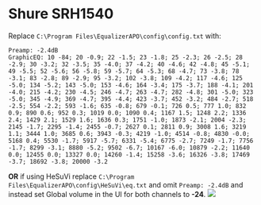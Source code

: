 # Shure SRH1540
Replace `C:\Program Files\EqualizerAPO\config\config.txt` with:
```
Preamp: -2.4dB
GraphicEQ: 10 -84; 20 -0.9; 22 -1.5; 23 -1.8; 25 -2.3; 26 -2.5; 28 -2.9; 30 -3.2; 32 -3.5; 35 -4.0; 37 -4.2; 40 -4.6; 42 -4.8; 45 -5.1; 49 -5.5; 52 -5.6; 56 -5.8; 59 -5.7; 64 -5.3; 68 -4.7; 73 -3.8; 78 -3.1; 83 -2.8; 89 -2.9; 95 -3.2; 102 -3.8; 109 -4.2; 117 -4.6; 125 -5.0; 134 -5.2; 143 -5.0; 153 -4.6; 164 -3.4; 175 -3.7; 188 -4.1; 201 -4.0; 215 -4.2; 230 -4.5; 246 -4.7; 263 -4.7; 282 -4.8; 301 -5.0; 323 -5.0; 345 -4.9; 369 -4.7; 395 -4.4; 423 -3.7; 452 -3.2; 484 -2.7; 518 -2.5; 554 -2.2; 593 -1.6; 635 -0.8; 679 -0.1; 726 0.5; 777 1.0; 832 0.9; 890 0.6; 952 0.3; 1019 0.0; 1090 0.4; 1167 1.5; 1248 2.2; 1336 2.4; 1429 2.1; 1529 1.6; 1636 0.3; 1751 -1.0; 1873 -2.1; 2004 -2.3; 2145 -1.7; 2295 -1.4; 2455 -0.7; 2627 0.1; 2811 0.9; 3008 1.6; 3219 1.1; 3444 1.0; 3685 0.6; 3943 -0.3; 4219 -1.0; 4514 -0.8; 4830 -0.0; 5168 0.4; 5530 -1.7; 5917 -5.7; 6331 -5.4; 6775 -2.7; 7249 -1.7; 7756 -1.7; 8299 -3.1; 8880 -5.2; 9502 -6.7; 10167 -6.0; 10879 -2.2; 11640 0.0; 12455 0.0; 13327 0.0; 14260 -1.4; 15258 -3.6; 16326 -3.8; 17469 -3.7; 18692 -3.8; 20000 -3.2
```
**OR** if using HeSuVi replace `C:\Program Files\EqualizerAPO\config\HeSuVi\eq.txt` and omit `Preamp: -2.4dB` and instead set Global volume in the UI for both channels to **-24**.
![](https://raw.githubusercontent.com/jaakkopasanen/AutoEq/master/results/Sonoma%20Model%20One/headphoncecom/onear/Shure%20SRH1540/Shure%20SRH1540.png)